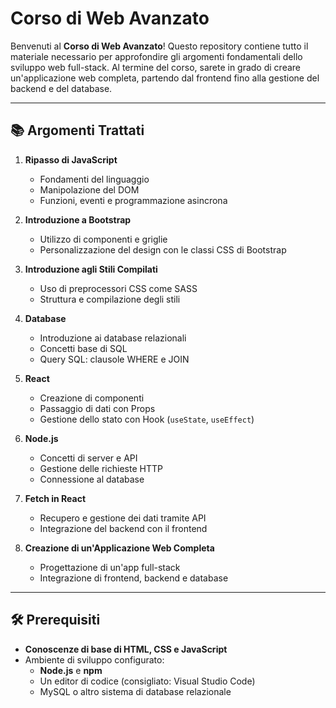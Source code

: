 # Corso di Web Avanzato

Benvenuti al **Corso di Web Avanzato**! Questo repository contiene tutto il materiale necessario per approfondire gli argomenti fondamentali dello sviluppo web full-stack. Al termine del corso, sarete in grado di creare un'applicazione web completa, partendo dal frontend fino alla gestione del backend e del database.

---

## 📚 Argomenti Trattati

1. **Ripasso di JavaScript**
   - Fondamenti del linguaggio
   - Manipolazione del DOM
   - Funzioni, eventi e programmazione asincrona

2. **Introduzione a Bootstrap**
   - Utilizzo di componenti e griglie
   - Personalizzazione del design con le classi CSS di Bootstrap

3. **Introduzione agli Stili Compilati**
   - Uso di preprocessori CSS come SASS
   - Struttura e compilazione degli stili

4. **Database**
   - Introduzione ai database relazionali
   - Concetti base di SQL
   - Query SQL: clausole WHERE e JOIN

5. **React**
   - Creazione di componenti
   - Passaggio di dati con Props
   - Gestione dello stato con Hook (`useState`, `useEffect`)

6. **Node.js**
   - Concetti di server e API
   - Gestione delle richieste HTTP
   - Connessione al database

7. **Fetch in React**
   - Recupero e gestione dei dati tramite API
   - Integrazione del backend con il frontend

8. **Creazione di un'Applicazione Web Completa**
   - Progettazione di un'app full-stack
   - Integrazione di frontend, backend e database

---

## 🛠️ Prerequisiti

- **Conoscenze di base di HTML, CSS e JavaScript**
- Ambiente di sviluppo configurato:
  - **Node.js** e **npm**
  - Un editor di codice (consigliato: Visual Studio Code)
  - MySQL o altro sistema di database relazionale
